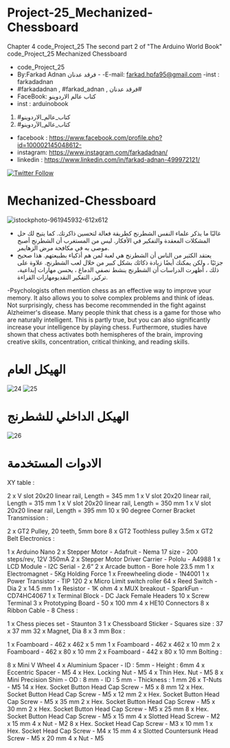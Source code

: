 # Project-25_Mechanized-Chessboard
Chapter 4 code_Project_25 The second part 2 of "The Arduino World Book" code_Project_25  Mechanized Chessboard  
- code_Project_25
-  By:Farkad Adnan فرقد عدنان - 
 -E-mail: farkad.hpfa95@gmail.com 
-inst : farkadadnan 
- #farkadadnan , #farkad_adnan , فرقد عدنان# 
- FaceBook: كتاب عالم الاردوينو 
- inst : arduinobook
1. #كتاب_عالم_الاردوينو
2. #كتاب_عالم_الآردوينو

* facebook : https://www.facebook.com/profile.php?id=100002145048612-
* instagram:  https://www.instagram.com/farkadadnan/
* linkedin : https://www.linkedin.com/in/farkad-adnan-499972121/

 <p>
 <a href='https://mobile.twitter.com/farkadadnan'>
        <img alt="Twitter Follow" src="https://img.shields.io/twitter/follow/farkadadnan?label=%40farkadadnan&style=social" alt='Twitter' align="center"/>
    </a>
</p>

# Mechanized-Chessboard
![istockphoto-961945932-612x612](https://user-images.githubusercontent.com/35774039/170603179-021a32d5-7318-4196-ad7f-71602757b251.jpg)
- غالبًا ما يذكر علماء النفس الشطرنج كطريقة فعالة لتحسين ذاكرتك. كما يتيح لك حل المشكلات المعقدة والتفكير في الأفكار. ليس من المستغرب أن الشطرنج أصبح موصى به في مكافحة مرض الزهايمر.
- يعتقد الكثير من الناس أن الشطرنج هي لعبة لمن هم أذكياء بطبيعتهم. هذا صحيح جزئيًا ، ولكن يمكنك أيضًا زيادة ذكائك بشكل كبير من خلال لعب الشطرنج. علاوة على ذلك ، أظهرت الدراسات أن الشطرنج ينشط نصفي الدماغ ، يحسن مهارات إبداعية، تركيز، التفكير النقديومهارات القراءة.

-Psychologists often mention chess as an effective way to improve your memory. It also allows you to solve complex problems and think of ideas. Not surprisingly, chess has become recommended in the fight against Alzheimer's disease.
Many people think that chess is a game for those who are naturally intelligent. This is partly true, but you can also significantly increase your intelligence by playing chess. Furthermore, studies have shown that chess activates both hemispheres of the brain, improving creative skills, concentration, critical thinking, and reading skills.
# الهيكل العام

![24](https://user-images.githubusercontent.com/35774039/170603395-ea3d7238-3b0f-48be-8f32-bc18419d6eb7.JPG)
![25](https://user-images.githubusercontent.com/35774039/170603400-90556b32-1ab4-46ca-b320-51d9d3acc4ec.JPG)

# الهيكل الداخلي للشطرنج
![26](https://user-images.githubusercontent.com/35774039/170603456-84a15cf0-0b5a-462a-b8bf-a7ba5f0afa6d.JPG)
# الادوات المستخدمة
XY table :

2 x V slot 20x20 linear rail, Length = 345 mm
1 x V slot 20x20 linear rail, Length = 315 mm
1 x V slot 20x20 linear rail, Length = 350 mm
1 x V slot 20x20 linear rail, Length = 395 mm
10 x 90 degree Corner Bracket
Transmission :

2 x GT2 Pulley, 20 teeth, 5mm bore
8 x GT2 Toothless pulley
3.5m x GT2 Belt
Electronics :

1 x Arduino Nano
2 x Stepper Motor - Adafruit - Nema 17 size - 200 steps/rev, 12V 350mA
2 x Stepper Motor Driver Carrier - Pololu - A4988
1 x LCD Module - I2C Serial - 2.6“
2 x Arcade button - Bore hole 23.5 mm
1 x Electromagnet - 5Kg Holding Force
1 x Freewheeling diode - 1N4001
1 x Power Transistor - TIP 120
2 x Micro Limit switch roller
64 x Reed Switch - Dia 2 x 14.5 mm
1 x Resistor - 1K ohm
4 x MUX breakout - SparkFun - CD74HC4067
1 x Terminal Block - DC Jack
Female Headers
10 x Screw Terminal
3 x Prototyping Board - 50 x 100 mm
4 x HE10 Connectors
8 x Ribbon Cable - 8
Chess :

1 x Chess pieces set - Staunton 3
1 x Chessboard Sticker - Squares size : 37 x 37 mm
32 x Magnet, Dia 8 x 3 mm
Box :

1 x Foamboard - 462 x 462 x 5 mm
1 x Foamboard - 462 x 462 x 10 mm
2 x Foamboard - 462 x 80 x 10 mm
2 x Foamboard - 442 x 80 x 10 mm
Bolting :

8 x Mini V Wheel
4 x Aluminium Spacer - ID : 5mm - Height : 6mm
4 x Eccentric Spacer - M5
4 x Hex. Locking Nut - M5
4 x Thin Hex. Nut - M5
8 x Mini Precision Shim - OD : 8 mm - ID : 5 mm - Thickness : 1 mm
26 x T-Nuts - M5
14 x Hex. Socket Button Head Cap Screw - M5 x 8 mm
12 x Hex. Socket Button Head Cap Screw - M5 x 12 mm
2 x Hex. Socket Button Head Cap Screw - M5 x 35 mm
2 x Hex. Socket Button Head Cap Screw - M5 x 30 mm
2 x Hex. Socket Button Head Cap Screw - M5 x 25 mm
8 x Hex. Socket Button Head Cap Screw - M5 x 15 mm
4 x Slotted Head Screw - M2 x 15 mm
4 x Nut - M2
8 x Hex. Socket Head Cap Screw - M3 x 10 mm
1 x Hex. Socket Head Cap Screw - M4 x 15 mm
4 x Slotted Countersunk Head Screw - M5 x 20 mm
4 x Nut - M5




